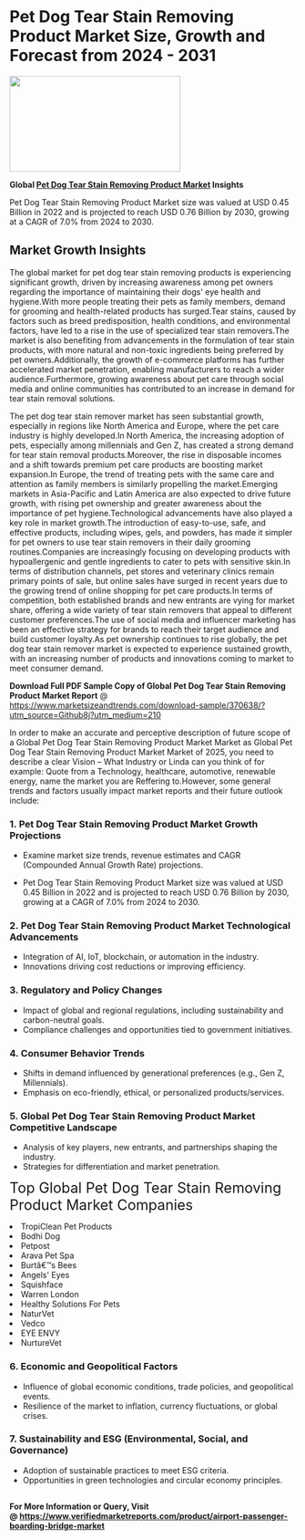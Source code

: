 <H1>Pet Dog Tear Stain Removing Product Market Size, Growth and Forecast from 2024 - 2031</H1><img class="aligncenter size-medium wp-image-584254" src="https://thirdeyenews.in/wp-content/uploads/2024/09/Global-Market-Research-300x168.jpeg" alt="" width="300" height="168" /><p><strong>Global&nbsp;<a href="https://www.marketsizeandtrends.com/download-sample/370638/?utm_source=Github8j?utm_medium=210">Pet Dog Tear Stain Removing Product Market</a> Insights</strong></p><p>Pet Dog Tear Stain Removing Product Market size was valued at USD 0.45 Billion in 2022 and is projected to reach USD 0.76 Billion by 2030, growing at a CAGR of 7.0% from 2024 to 2030.</p><p><h2>Market Growth Insights</h2> <p>The global market for pet dog tear stain removing products is experiencing significant growth, driven by increasing awareness among pet owners regarding the importance of maintaining their dogs' eye health and hygiene.With more people treating their pets as family members, demand for grooming and health-related products has surged.Tear stains, caused by factors such as breed predisposition, health conditions, and environmental factors, have led to a rise in the use of specialized tear stain removers.The market is also benefiting from advancements in the formulation of tear stain products, with more natural and non-toxic ingredients being preferred by pet owners.Additionally, the growth of e-commerce platforms has further accelerated market penetration, enabling manufacturers to reach a wider audience.Furthermore, growing awareness about pet care through social media and online communities has contributed to an increase in demand for tear stain removal solutions.</p> <p>The pet dog tear stain remover market has seen substantial growth, especially in regions like North America and Europe, where the pet care industry is highly developed.In North America, the increasing adoption of pets, especially among millennials and Gen Z, has created a strong demand for tear stain removal products.Moreover, the rise in disposable incomes and a shift towards premium pet care products are boosting market expansion.In Europe, the trend of treating pets with the same care and attention as family members is similarly propelling the market.Emerging markets in Asia-Pacific and Latin America are also expected to drive future growth, with rising pet ownership and greater awareness about the importance of pet hygiene.Technological advancements have also played a key role in market growth.The introduction of easy-to-use, safe, and effective products, including wipes, gels, and powders, has made it simpler for pet owners to use tear stain removers in their daily grooming routines.Companies are increasingly focusing on developing products with hypoallergenic and gentle ingredients to cater to pets with sensitive skin.In terms of distribution channels, pet stores and veterinary clinics remain primary points of sale, but online sales have surged in recent years due to the growing trend of online shopping for pet care products.In terms of competition, both established brands and new entrants are vying for market share, offering a wide variety of tear stain removers that appeal to different customer preferences.The use of social media and influencer marketing has been an effective strategy for brands to reach their target audience and build customer loyalty.As pet ownership continues to rise globally, the pet dog tear stain remover market is expected to experience sustained growth, with an increasing number of products and innovations coming to market to meet consumer demand.</p> <p><span class=""><strong>Download Full PDF Sample Copy of Global Pet Dog Tear Stain Removing Product Market Report</strong> @ <a href="https://www.marketsizeandtrends.com/download-sample/370638/?utm_source=Github8j?utm_medium=210" target="_blank">https://www.marketsizeandtrends.com/download-sample/370638/?utm_source=Github8j?utm_medium=210</a></span></p><p>In order to make an accurate and perceptive description of future scope of a Global&nbsp;Pet Dog Tear Stain Removing Product Market Market as Global&nbsp;Pet Dog Tear Stain Removing Product Market Market of 2025, you need to describe a clear Vision &ndash; What Industry or Linda can you think of for example: Quote from a Technology, healthcare, automotive, renewable energy, name the market you are Reffering to.However, some general trends and factors usually impact market reports and their future outlook include:</p><h3>1.&nbsp;<strong>Pet Dog Tear Stain Removing Product Market Growth Projections</strong></h3><ul><li>Examine market size trends, revenue estimates and CAGR (Compounded Annual Growth Rate) projections.</li><li><p>Pet Dog Tear Stain Removing Product Market size was valued at USD 0.45 Billion in 2022 and is projected to reach USD 0.76 Billion by 2030, growing at a CAGR of 7.0% from 2024 to 2030.</p></li></ul><h3>2.&nbsp;<strong>Pet Dog Tear Stain Removing Product Market Technological Advancements</strong></h3><ul><li>Integration of AI, IoT, blockchain, or automation in the industry.</li><li>Innovations driving cost reductions or improving efficiency.</li></ul><h3>3.&nbsp;<strong>Regulatory and Policy Changes</strong></h3><ul><li>Impact of global and regional regulations, including sustainability and carbon-neutral goals.</li><li>Compliance challenges and opportunities tied to government initiatives.</li></ul><h3>4.&nbsp;<strong>Consumer Behavior Trends</strong></h3><ul><li>Shifts in demand influenced by generational preferences (e.g., Gen Z, Millennials).</li><li>Emphasis on eco-friendly, ethical, or personalized products/services.</li></ul><h3>5.&nbsp;<strong>Global Pet Dog Tear Stain Removing Product Market Competitive Landscape</strong></h3><ul><li>Analysis of key players, new entrants, and partnerships shaping the industry.</li><li>Strategies for differentiation and market penetration.</li></ul><p data-pm-slice="1 1 []"><span style="color: inherit; font-family: inherit; font-size: 25px;">Top Global Pet Dog Tear Stain Removing Product Market Companies</span></p><div class="" data-test-id=""><p><li>TropiClean Pet Products</li><li> Bodhi Dog</li><li> Petpost</li><li> Arava Pet Spa</li><li> Burtâ€™s Bees</li><li> Angels' Eyes</li><li> Squishface</li><li> Warren London</li><li> Healthy Solutions For Pets</li><li> NaturVet</li><li> Vedco</li><li> EYE ENVY</li><li> NurtureVet</li></p></div><h3>6.&nbsp;<strong>Economic and Geopolitical Factors</strong></h3><ul><li>Influence of global economic conditions, trade policies, and geopolitical events.</li><li>Resilience of the market to inflation, currency fluctuations, or global crises.</li></ul><h3>7.&nbsp;<strong>Sustainability and ESG (Environmental, Social, and Governance)</strong></h3><ul><li>Adoption of sustainable practices to meet ESG criteria.</li><li>Opportunities in green technologies and circular economy principles.</li></ul><h2><strong style="font-size: 14px;">For More Information or Query, Visit @&nbsp;</strong><a style="background-color: #ffffff; font-size: 14px;" href="https://www.marketsizeandtrends.com/report/pet-dog-tear-stain-removing-product-market/" target="_blank">https://www.verifiedmarketreports.com/product/airport-passenger-boarding-bridge-market</a></h2>